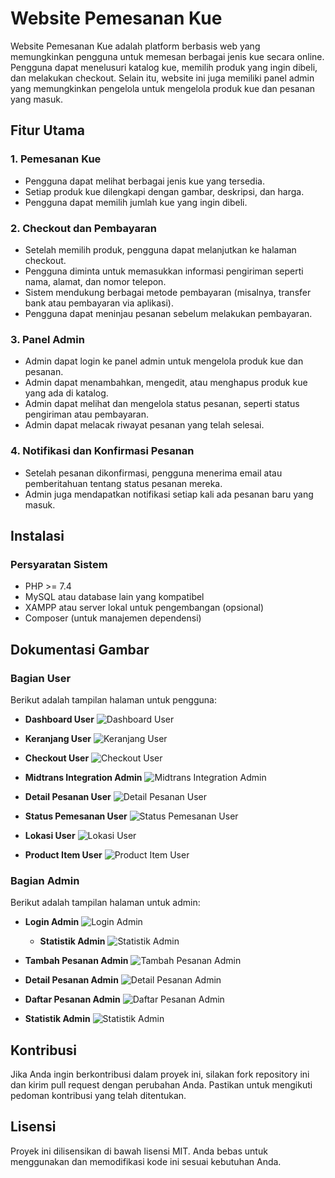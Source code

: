 # Website Pemesanan Kue

Website Pemesanan Kue adalah platform berbasis web yang memungkinkan pengguna untuk memesan berbagai jenis kue secara online. Pengguna dapat menelusuri katalog kue, memilih produk yang ingin dibeli, dan melakukan checkout. Selain itu, website ini juga memiliki panel admin yang memungkinkan pengelola untuk mengelola produk kue dan pesanan yang masuk.

## Fitur Utama

### 1. **Pemesanan Kue**
   - Pengguna dapat melihat berbagai jenis kue yang tersedia.
   - Setiap produk kue dilengkapi dengan gambar, deskripsi, dan harga.
   - Pengguna dapat memilih jumlah kue yang ingin dibeli.

### 2. **Checkout dan Pembayaran**
   - Setelah memilih produk, pengguna dapat melanjutkan ke halaman checkout.
   - Pengguna diminta untuk memasukkan informasi pengiriman seperti nama, alamat, dan nomor telepon.
   - Sistem mendukung berbagai metode pembayaran (misalnya, transfer bank atau pembayaran via aplikasi).
   - Pengguna dapat meninjau pesanan sebelum melakukan pembayaran.

### 3. **Panel Admin**
   - Admin dapat login ke panel admin untuk mengelola produk kue dan pesanan.
   - Admin dapat menambahkan, mengedit, atau menghapus produk kue yang ada di katalog.
   - Admin dapat melihat dan mengelola status pesanan, seperti status pengiriman atau pembayaran.
   - Admin dapat melacak riwayat pesanan yang telah selesai.

### 4. **Notifikasi dan Konfirmasi Pesanan**
   - Setelah pesanan dikonfirmasi, pengguna menerima email atau pemberitahuan tentang status pesanan mereka.
   - Admin juga mendapatkan notifikasi setiap kali ada pesanan baru yang masuk.

## Instalasi

### Persyaratan Sistem
- PHP >= 7.4
- MySQL atau database lain yang kompatibel
- XAMPP atau server lokal untuk pengembangan (opsional)
- Composer (untuk manajemen dependensi)

## Dokumentasi Gambar

### **Bagian User**
Berikut adalah tampilan halaman untuk pengguna:
- **Dashboard User**
  ![Dashboard User](img/dashboard_user.png)
  
- **Keranjang User**
  ![Keranjang User](img/Keranjang_user.png)

- **Checkout User**
  ![Checkout User](img/checkout_user.png)
  
- **Midtrans Integration Admin**
  ![Midtrans Integration Admin](img/Midtrans_user.png)
  
- **Detail Pesanan User**
  ![Detail Pesanan User](img/detail_pesanan_user.png)

- **Status Pemesanan User**
  ![Status Pemesanan User](img/status_pemesanan_user.png)

- **Lokasi User**
  ![Lokasi User](img/lokasi_user.png)

- **Product Item User**
  ![Product Item User](img/product_item_user.png)

### **Bagian Admin**
Berikut adalah tampilan halaman untuk admin:

- **Login Admin**
  ![Login Admin](img/Login.png)
  
  - **Statistik Admin**
  ![Statistik Admin](img/Statistik_admin.png)

- **Tambah Pesanan Admin**
  ![Tambah Pesanan Admin](img/Tambah_pesanan_admin.png)

- **Detail Pesanan Admin**
  ![Detail Pesanan Admin](img/detail_pesanan_admin.png)

- **Daftar Pesanan Admin**
  ![Daftar Pesanan Admin](img/Daftar_pesanan_admin.png)

- **Statistik Admin**
  ![Statistik Admin](img/Statistik_admin.png)



## Kontribusi
Jika Anda ingin berkontribusi dalam proyek ini, silakan fork repository ini dan kirim pull request dengan perubahan Anda. Pastikan untuk mengikuti pedoman kontribusi yang telah ditentukan.

## Lisensi
Proyek ini dilisensikan di bawah lisensi MIT. Anda bebas untuk menggunakan dan memodifikasi kode ini sesuai kebutuhan Anda.
